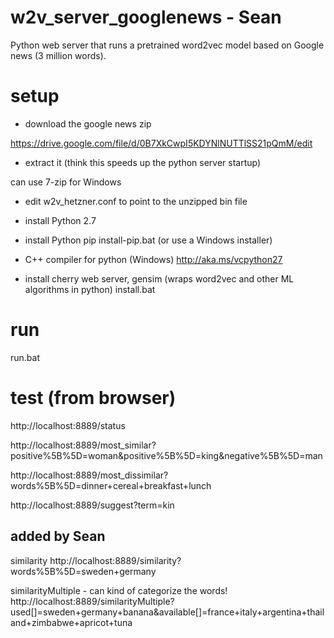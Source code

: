 # w2v_server_googlenews - Sean

Python web server that runs a pretrained word2vec model based on Google news (3 million words).

# setup

- download the google news zip

https://drive.google.com/file/d/0B7XkCwpI5KDYNlNUTTlSS21pQmM/edit

- extract it (think this speeds up the python server startup)

can use 7-zip for Windows

- edit w2v_hetzner.conf to point to the unzipped bin file

- install Python 2.7
- install Python pip
  install-pip.bat (or use a Windows installer)

- C++ compiler for python (Windows)
  http://aka.ms/vcpython27

- install cherry web server, gensim (wraps word2vec and other ML algorithms in python)
  install.bat

# run

run.bat

# test (from browser)

http://localhost:8889/status

http://localhost:8889/most_similar?positive%5B%5D=woman&positive%5B%5D=king&negative%5B%5D=man

http://localhost:8889/most_dissimilar?words%5B%5D=dinner+cereal+breakfast+lunch

http://localhost:8889/suggest?term=kin

## added by Sean

similarity
http://localhost:8889/similarity?words%5B%5D=sweden+germany

similarityMultiple - can kind of categorize the words!
http://localhost:8889/similarityMultiple?used[]=sweden+germany+banana&available[]=france+italy+argentina+thailand+zimbabwe+apricot+tuna
